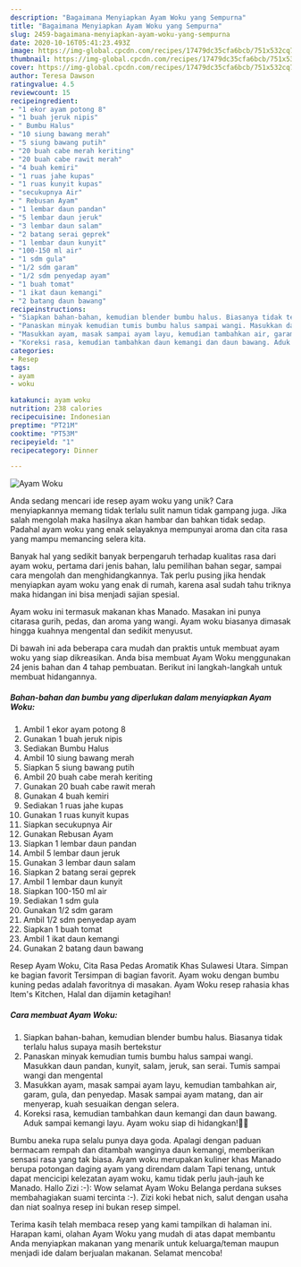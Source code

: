 ```yaml
---
description: "Bagaimana Menyiapkan Ayam Woku yang Sempurna"
title: "Bagaimana Menyiapkan Ayam Woku yang Sempurna"
slug: 2459-bagaimana-menyiapkan-ayam-woku-yang-sempurna
date: 2020-10-16T05:41:23.493Z
image: https://img-global.cpcdn.com/recipes/17479dc35cfa6bcb/751x532cq70/ayam-woku-foto-resep-utama.jpg
thumbnail: https://img-global.cpcdn.com/recipes/17479dc35cfa6bcb/751x532cq70/ayam-woku-foto-resep-utama.jpg
cover: https://img-global.cpcdn.com/recipes/17479dc35cfa6bcb/751x532cq70/ayam-woku-foto-resep-utama.jpg
author: Teresa Dawson
ratingvalue: 4.5
reviewcount: 15
recipeingredient:
- "1 ekor ayam potong 8"
- "1 buah jeruk nipis"
- " Bumbu Halus"
- "10 siung bawang merah"
- "5 siung bawang putih"
- "20 buah cabe merah keriting"
- "20 buah cabe rawit merah"
- "4 buah kemiri"
- "1 ruas jahe kupas"
- "1 ruas kunyit kupas"
- "secukupnya Air"
- " Rebusan Ayam"
- "1 lembar daun pandan"
- "5 lembar daun jeruk"
- "3 lembar daun salam"
- "2 batang serai geprek"
- "1 lembar daun kunyit"
- "100-150 ml air"
- "1 sdm gula"
- "1/2 sdm garam"
- "1/2 sdm penyedap ayam"
- "1 buah tomat"
- "1 ikat daun kemangi"
- "2 batang daun bawang"
recipeinstructions:
- "Siapkan bahan-bahan, kemudian blender bumbu halus. Biasanya tidak terlalu halus supaya masih bertekstur"
- "Panaskan minyak kemudian tumis bumbu halus sampai wangi. Masukkan daun pandan, kunyit, salam, jeruk, san serai. Tumis sampai wangi dan mengental"
- "Masukkan ayam, masak sampai ayam layu, kemudian tambahkan air, garam, gula, dan penyedap. Masak sampai ayam matang, dan air menyerap, kuah sesuaikan dengan selera."
- "Koreksi rasa, kemudian tambahkan daun kemangi dan daun bawang. Aduk sampai kemangi layu. Ayam woku siap di hidangkan!🥰🥰"
categories:
- Resep
tags:
- ayam
- woku

katakunci: ayam woku 
nutrition: 238 calories
recipecuisine: Indonesian
preptime: "PT21M"
cooktime: "PT53M"
recipeyield: "1"
recipecategory: Dinner

---
```



![Ayam Woku](https://img-global.cpcdn.com/recipes/17479dc35cfa6bcb/751x532cq70/ayam-woku-foto-resep-utama.jpg)

Anda sedang mencari ide resep ayam woku yang unik? Cara menyiapkannya memang tidak terlalu sulit namun tidak gampang juga. Jika salah mengolah maka hasilnya akan hambar dan bahkan tidak sedap. Padahal ayam woku yang enak selayaknya mempunyai aroma dan cita rasa yang mampu memancing selera kita.

Banyak hal yang sedikit banyak berpengaruh terhadap kualitas rasa dari ayam woku, pertama dari jenis bahan, lalu pemilihan bahan segar, sampai cara mengolah dan menghidangkannya. Tak perlu pusing jika hendak menyiapkan ayam woku yang enak di rumah, karena asal sudah tahu triknya maka hidangan ini bisa menjadi sajian spesial.

Ayam woku ini termasuk makanan khas Manado. Masakan ini punya citarasa gurih, pedas, dan aroma yang wangi. Ayam woku biasanya dimasak hingga kuahnya mengental dan sedikit menyusut.


Di bawah ini ada beberapa cara mudah dan praktis untuk membuat ayam woku yang siap dikreasikan. Anda bisa membuat Ayam Woku menggunakan 24 jenis bahan dan 4 tahap pembuatan. Berikut ini langkah-langkah untuk membuat hidangannya.

<!--inarticleads1-->

##### Bahan-bahan dan bumbu yang diperlukan dalam menyiapkan Ayam Woku:

1. Ambil 1 ekor ayam potong 8
1. Gunakan 1 buah jeruk nipis
1. Sediakan  Bumbu Halus
1. Ambil 10 siung bawang merah
1. Siapkan 5 siung bawang putih
1. Ambil 20 buah cabe merah keriting
1. Gunakan 20 buah cabe rawit merah
1. Gunakan 4 buah kemiri
1. Sediakan 1 ruas jahe kupas
1. Gunakan 1 ruas kunyit kupas
1. Siapkan secukupnya Air
1. Gunakan  Rebusan Ayam
1. Siapkan 1 lembar daun pandan
1. Ambil 5 lembar daun jeruk
1. Gunakan 3 lembar daun salam
1. Siapkan 2 batang serai geprek
1. Ambil 1 lembar daun kunyit
1. Siapkan 100-150 ml air
1. Sediakan 1 sdm gula
1. Gunakan 1/2 sdm garam
1. Ambil 1/2 sdm penyedap ayam
1. Siapkan 1 buah tomat
1. Ambil 1 ikat daun kemangi
1. Gunakan 2 batang daun bawang


Resep Ayam Woku, Cita Rasa Pedas Aromatik Khas Sulawesi Utara. Simpan ke bagian favorit Tersimpan di bagian favorit. Ayam woku dengan bumbu kuning pedas adalah favoritnya di masakan. Ayam Woku resep rahasia khas Item&#39;s Kitchen, Halal dan dijamin ketagihan! 

<!--inarticleads2-->

##### Cara membuat Ayam Woku:

1. Siapkan bahan-bahan, kemudian blender bumbu halus. Biasanya tidak terlalu halus supaya masih bertekstur
1. Panaskan minyak kemudian tumis bumbu halus sampai wangi. Masukkan daun pandan, kunyit, salam, jeruk, san serai. Tumis sampai wangi dan mengental
1. Masukkan ayam, masak sampai ayam layu, kemudian tambahkan air, garam, gula, dan penyedap. Masak sampai ayam matang, dan air menyerap, kuah sesuaikan dengan selera.
1. Koreksi rasa, kemudian tambahkan daun kemangi dan daun bawang. Aduk sampai kemangi layu. Ayam woku siap di hidangkan!🥰🥰


Bumbu aneka rupa selalu punya daya goda. Apalagi dengan paduan bermacam rempah dan ditambah wanginya daun kemangi, memberikan sensasi rasa yang tak biasa. Ayam woku merupakan kuliner khas Manado berupa potongan daging ayam yang direndam dalam Tapi tenang, untuk dapat mencicipi kelezatan ayam woku, kamu tidak perlu jauh-jauh ke Manado. Hallo Zizi :-): Wow selamat Ayam Woku Belanga perdana sukses membahagiakan suami tercinta :-). Zizi koki hebat nich, salut dengan usaha dan niat soalnya resep ini bukan resep simpel. 

Terima kasih telah membaca resep yang kami tampilkan di halaman ini. Harapan kami, olahan Ayam Woku yang mudah di atas dapat membantu Anda menyiapkan makanan yang menarik untuk keluarga/teman maupun menjadi ide dalam berjualan makanan. Selamat mencoba!
